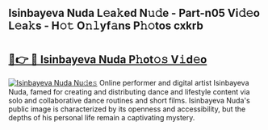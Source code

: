 ## Isinbayeva Nuda L𝚎a𝚔ed N𝚞𝚍e - Part-n05 Vi𝚍𝚎o L𝚎a𝚔s - H𝚘𝚝 O𝚗𝚕yf𝚊ns P𝚑𝚘tos cxkrb

# <h2><a href="http://kfajs11.oniu.top/?m=Isinbayeva+Nuda">🔗👉 🔴 Isinbayeva Nuda P𝚑ot𝚘𝚜 V𝚒d𝚎o</a></h2>

[![Isinbayeva Nuda Nu𝚍e𝚜](https://i.imgur.com/0qMVB7G.gif)](http://kfajs11.oniu.top/?m=Isinbayeva+Nuda)
Online performer and digital artist Isinbayeva Nuda, famed for creating and distributing dance and lifestyle content via solo and collaborative dance routines and short films. Isinbayeva Nuda's public image is characterized by its openness and accessibility, but the depths of his personal life remain a captivating mystery.  

